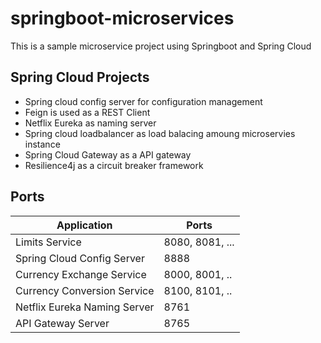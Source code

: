 # springboot-microservices

This is a sample microservice project using Springboot and Spring Cloud

## Spring Cloud Projects
  * Spring cloud config server for configuration management
  * Feign is used as a REST Client
  * Netflix Eureka as naming server
  * Spring cloud loadbalancer as load balacing amoung microservies instance
  * Spring Cloud Gateway as a API gateway
  * Resilience4j  as a circuit breaker framework

## Ports

| Application                   | Ports            |
| ----------------------------- | --------------- |
| Limits Service                | 8080, 8081, ... |
| Spring Cloud Config Server    | 8888            |
| Currency Exchange Service     | 8000, 8001, ..  |
| Currency Conversion Service   | 8100, 8101, ..  |
| Netflix Eureka Naming Server  | 8761            |
| API Gateway Server            | 8765            |
